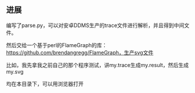 ## 进展
编写了parse.py，可以对安卓DDMS生产的trace文件进行解析，并且得到中间文件。

然后交给一个基于perl的FlameGraph的库：https://github.com/brendangregg/FlameGraph，生产svg文件

比如，我先拿我之前自己的那个程序测试，讲my.trace生成my.result，然后生成my.svg

均在本目录下，可以用浏览器打开